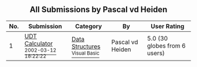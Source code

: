 ﻿<div align="center">

## All Submissions by Pascal vd Heiden

</div>

No.  | Submission | Category | By   | User Rating
---- | ---------- | -------- | ---- | -----------
1 | [UDT Calculator<br /><sup>2002-03-12 18:22:22</sup>](https://github.com/Planet-Source-Code/pascal-vd-heiden-udt-calculator__1-32618) | [Data Structures<br /><sup>Visual Basic</sup>](../ByCategory/data-structures__1-33.md) | Pascal vd Heiden | 5.0 (30 globes from 6 users)
